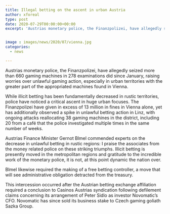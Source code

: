 ```yaml
---
title: Illegal betting on the ascent in urban Austria
author: xforeal 
type: post
date: 2020-07-29T00:00:00+00:00
excerpt: 'Austrias monetary police, the Finanzpolizei, have allegedly seized more than 660 gaming machines in 278 examinations did since January, raising worries over unlawful gaming action, especially in urban territories with the greater part of the appropriated machines found in Vienna '


image : images/news/2020/07/vienna.jpg
categories:
  - news

---
```

Austrias monetary police, the Finanzpolizei, have allegedly seized more than 660 gaming machines in 278 examinations did since January, raising worries over unlawful gaming action, especially in urban territories with the greater part of the appropriated machines found in Vienna. 

While illicit betting has been fundamentally decreased in rustic territories, police have noticed a critical ascent in huge urban focuses. The Finanzpolizei have given in excess of 13 million in fines in Vienna alone, yet has additionally observed a spike in unlawful betting action in Linz, with ongoing attacks reallocating 38 gaming machines in the district, including 20 from a café that the police investigated multiple times in the same number of weeks. 

Austrias Finance Minister Gernot Blmel commended experts on the decrease in unlawful betting in rustic regions: I praise the associates from the money related police on these striking triumphs. Illicit betting is presently moved in the metropolitan regions and gratitude to the incredible work of the monetary police, it is not, at this point dynamic the nation over. 

Blmel likewise required the making of a free betting controller, a move that will see administrative obligation detracted from the treasury. 

This intercession occurred after the Austrian betting exchange affiliation required a conclusion to Casinos Austrias syndication following defilement claims concerning its arrangement of Peter Sidlo as investor Novomatic&#8217;s CFO. Novomatic has since sold its business stake to Czech gaming goliath Sazka Group.